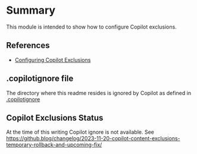 # Summary 

This module is intended to show how to configure Copilot exclusions.

## References

* [Configuring Copilot Exclusions](https://docs.github.com/en/copilot/managing-copilot-business/configuring-content-exclusions-for-github-copilot)

## .copilotignore file

The directory where this readme resides is ignored by Copilot as defined in [.copilotignore](../.copilotignore)


## Copilot Exclusions Status

At the time of this writing Copilot ignore is not available. See https://github.blog/changelog/2023-11-20-copilot-content-exclusions-temporary-rollback-and-upcoming-fix/


